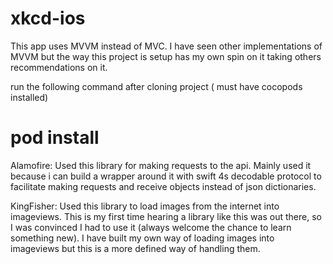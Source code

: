 # xkcd-ios

This app uses MVVM instead of MVC. 
I have seen other implementations of MVVM but the way this project is setup has my own spin on it taking
others recommendations on it.


run the following command after cloning project ( must have cocopods installed)
# pod install

<p>
Alamofire:
Used this library for making requests to the api.
Mainly used it because i can build a wrapper around it with swift 4s decodable protocol to facilitate making
requests and receive objects instead of json dictionaries.

KingFisher:
Used this library to load images from the internet into imageviews.
This is my first time hearing a library like this was out there, so I was convinced I had to use it (always welcome the chance to learn something new).
I have built my own way of loading images into imageviews but this is a more defined way of handling them.
</p>
